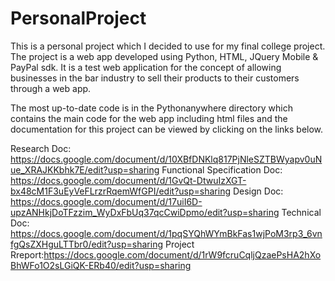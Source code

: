 # PersonalProject
This is a personal project which I decided to use for my final college project. The project is a web app developed using Python, HTML, JQuery Mobile & PayPal sdk. It is a test web application for the concept of allowing businesses in the bar industry to sell their products to their customers through a web app.

The most up-to-date code is in the Pythonanywhere directory which contains the main code for the web app including html files and the documentation for this project can be viewed by clicking on the links below.

Research Doc: https://docs.google.com/document/d/10XBfDNKlq817PjNleSZTBWyapv0uNue_XRAJKKbhk7E/edit?usp=sharing
Functional Specification Doc: https://docs.google.com/document/d/1GvQt-DtwuIzXGT-bx48cM1F3uEyVeFLrzrRqemWfGPI/edit?usp=sharing
Design Doc: https://docs.google.com/document/d/17uiI6D-upzANHkjDoTFzzim_WyDxFbUq37qcCwiDpmo/edit?usp=sharing
Technical Doc: https://docs.google.com/document/d/1pqSYQhWYmBkFas1wjPoM3rp3_6vnfgQsZXHguLTTbr0/edit?usp=sharing
Project Rreport:https://docs.google.com/document/d/1rW9fcruCqljQzaePsHA2hXoBhWFo1O2sLGiQK-ERb40/edit?usp=sharing
